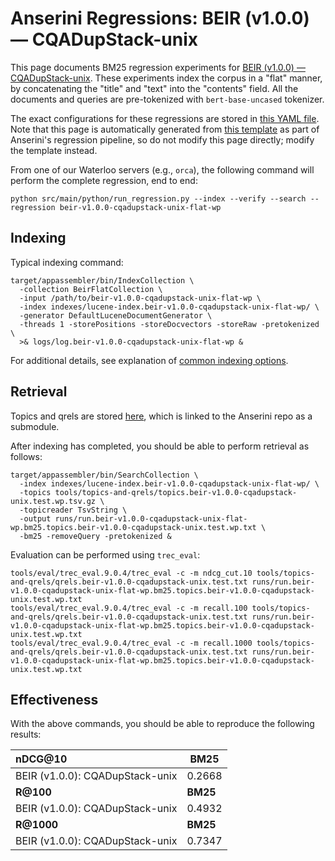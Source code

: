 # Anserini Regressions: BEIR (v1.0.0) &mdash; CQADupStack-unix

This page documents BM25 regression experiments for [BEIR (v1.0.0) &mdash; CQADupStack-unix](http://beir.ai/).
These experiments index the corpus in a "flat" manner, by concatenating the "title" and "text" into the "contents" field.
All the documents and queries are pre-tokenized with `bert-base-uncased` tokenizer.

The exact configurations for these regressions are stored in [this YAML file](../../src/main/resources/regression/beir-v1.0.0-cqadupstack-unix-flat-wp.yaml).
Note that this page is automatically generated from [this template](../../src/main/resources/docgen/templates/beir-v1.0.0-cqadupstack-unix-flat-wp.template) as part of Anserini's regression pipeline, so do not modify this page directly; modify the template instead.

From one of our Waterloo servers (e.g., `orca`), the following command will perform the complete regression, end to end:

```
python src/main/python/run_regression.py --index --verify --search --regression beir-v1.0.0-cqadupstack-unix-flat-wp
```

## Indexing

Typical indexing command:

```
target/appassembler/bin/IndexCollection \
  -collection BeirFlatCollection \
  -input /path/to/beir-v1.0.0-cqadupstack-unix-flat-wp \
  -index indexes/lucene-index.beir-v1.0.0-cqadupstack-unix-flat-wp/ \
  -generator DefaultLuceneDocumentGenerator \
  -threads 1 -storePositions -storeDocvectors -storeRaw -pretokenized \
  >& logs/log.beir-v1.0.0-cqadupstack-unix-flat-wp &
```

For additional details, see explanation of [common indexing options](common-indexing-options.md).

## Retrieval

Topics and qrels are stored [here](https://github.com/castorini/anserini-tools/tree/master/topics-and-qrels), which is linked to the Anserini repo as a submodule.

After indexing has completed, you should be able to perform retrieval as follows:

```
target/appassembler/bin/SearchCollection \
  -index indexes/lucene-index.beir-v1.0.0-cqadupstack-unix-flat-wp/ \
  -topics tools/topics-and-qrels/topics.beir-v1.0.0-cqadupstack-unix.test.wp.tsv.gz \
  -topicreader TsvString \
  -output runs/run.beir-v1.0.0-cqadupstack-unix-flat-wp.bm25.topics.beir-v1.0.0-cqadupstack-unix.test.wp.txt \
  -bm25 -removeQuery -pretokenized &
```

Evaluation can be performed using `trec_eval`:

```
tools/eval/trec_eval.9.0.4/trec_eval -c -m ndcg_cut.10 tools/topics-and-qrels/qrels.beir-v1.0.0-cqadupstack-unix.test.txt runs/run.beir-v1.0.0-cqadupstack-unix-flat-wp.bm25.topics.beir-v1.0.0-cqadupstack-unix.test.wp.txt
tools/eval/trec_eval.9.0.4/trec_eval -c -m recall.100 tools/topics-and-qrels/qrels.beir-v1.0.0-cqadupstack-unix.test.txt runs/run.beir-v1.0.0-cqadupstack-unix-flat-wp.bm25.topics.beir-v1.0.0-cqadupstack-unix.test.wp.txt
tools/eval/trec_eval.9.0.4/trec_eval -c -m recall.1000 tools/topics-and-qrels/qrels.beir-v1.0.0-cqadupstack-unix.test.txt runs/run.beir-v1.0.0-cqadupstack-unix-flat-wp.bm25.topics.beir-v1.0.0-cqadupstack-unix.test.wp.txt
```

## Effectiveness

With the above commands, you should be able to reproduce the following results:

| **nDCG@10**                                                                                                  | **BM25**  |
|:-------------------------------------------------------------------------------------------------------------|-----------|
| BEIR (v1.0.0): CQADupStack-unix                                                                              | 0.2668    |
| **R@100**                                                                                                    | **BM25**  |
| BEIR (v1.0.0): CQADupStack-unix                                                                              | 0.4932    |
| **R@1000**                                                                                                   | **BM25**  |
| BEIR (v1.0.0): CQADupStack-unix                                                                              | 0.7347    |
